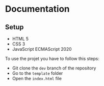 # Documentation

## **Setup**

- HTML 5
- CSS 3
- JavaScript ECMAScript 2020

To use the projet you have to follow this steps:

- Git clone the `dev` branch of the repository
- Go to the `template` folder
- Open the `index.html` file
